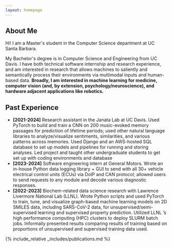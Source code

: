 ```yaml
---
layout: homepage
---
```


## About Me

Hi! I am a Master's student in the Computer Science department at UC Santa Barbara. 

My Bachelor's degree is in Computer Science and Engineering from UC Davis. I have both technical software internship and research experience, and am interested in research that allows machines to saliently and semantically process their environments via multimodal inputs and human-based data. **Broadly, I am interested in machine learning for medicine, computer vision (and, by extension, psychology/neuroscience), and hardware adjacent applications like robotics.**

## Past Experience

- **[2021-2024]** Research assistant in the Janata Lab at UC Davis. Used PyTorch to build and train a CNN on 200 music-evoked memory passages for prediction of lifetime periods; used other natural language libraries to analyze/visualize sentiments, similarities, and various patterns across memories. Used Django and an AWS-hosted SQL database to set up models and pipelines for running and storing analyses. Led project and taught other undergraduate students to get set up with coding environments and database
- **[2023-2024]** Software engineering intern at General Motors. Wrote an in-house Python data logging library + GUI to send with all 30+ vehicle electrical control units (ECUs) via DoIP and CAN protocol; allowed users to send requests to any module and decode various diagnostic responses. 
- **[2022-2023]** Biochem-related data science research with Lawrence Livermore National Lab (LLNL). Wrote Python scripts and used PyTorch to train, tune, and visualize graph-based machine learning models on 2D SMILES data, including SARS-CoV-2 data, for unsupervised/semi-supervised learning and supervised property prediction. Utilized LLNL ’s high performance computing (HPC) clusters to deploy SLURM batch jobs. Informally presented results comparing results of training based on proportions of unsupervised and supervised training data used. 

{% include_relative _includes/publications.md %}
